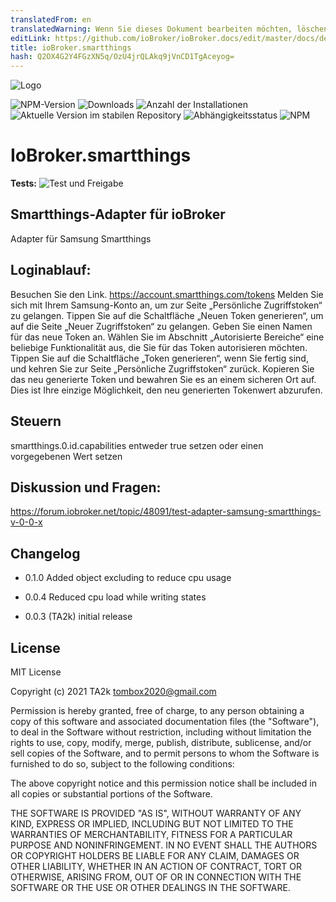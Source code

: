 ```yaml
---
translatedFrom: en
translatedWarning: Wenn Sie dieses Dokument bearbeiten möchten, löschen Sie bitte das Feld "translationsFrom". Andernfalls wird dieses Dokument automatisch erneut übersetzt
editLink: https://github.com/ioBroker/ioBroker.docs/edit/master/docs/de/adapterref/iobroker.smartthings/README.md
title: ioBroker.smartthings
hash: Q2OX4G2Y4FGzXN5q/OzU4jrQLAkq9jVnCD1TgAceyog=
---
```

![Logo](../../../en/adapterref/iobroker.smartthings/admin/smartthings.png)

![NPM-Version](https://img.shields.io/npm/v/iobroker.smartthings.svg)
![Downloads](https://img.shields.io/npm/dm/iobroker.smartthings.svg)
![Anzahl der Installationen](https://iobroker.live/badges/smartthings-installed.svg)
![Aktuelle Version im stabilen Repository](https://iobroker.live/badges/smartthings-stable.svg)
![Abhängigkeitsstatus](https://img.shields.io/david/TA2k/iobroker.smartthings.svg)
![NPM](https://nodei.co/npm/iobroker.smartthings.png?downloads=true)

# IoBroker.smartthings
**Tests:** ![Test und Freigabe](https://github.com/TA2k/ioBroker.smartthings/workflows/Test%20and%20Release/badge.svg)

## Smartthings-Adapter für ioBroker
Adapter für Samsung Smartthings

## Loginablauf:
Besuchen Sie den Link. https://account.smartthings.com/tokens Melden Sie sich mit Ihrem Samsung-Konto an, um zur Seite „Persönliche Zugriffstoken“ zu gelangen.
Tippen Sie auf die Schaltfläche „Neuen Token generieren“, um auf die Seite „Neuer Zugriffstoken“ zu gelangen.
Geben Sie einen Namen für das neue Token an. Wählen Sie im Abschnitt „Autorisierte Bereiche“ eine beliebige Funktionalität aus, die Sie für das Token autorisieren möchten.
Tippen Sie auf die Schaltfläche „Token generieren“, wenn Sie fertig sind, und kehren Sie zur Seite „Persönliche Zugriffstoken“ zurück. Kopieren Sie das neu generierte Token und bewahren Sie es an einem sicheren Ort auf. Dies ist Ihre einzige Möglichkeit, den neu generierten Tokenwert abzurufen.

## Steuern
smartthings.0.id.capabilities entweder true setzen oder einen vorgegebenen Wert setzen

## Diskussion und Fragen:
https://forum.iobroker.net/topic/48091/test-adapter-samsung-smartthings-v-0-0-x

## Changelog

- 0.1.0 Added object excluding to reduce cpu usage

- 0.0.4 Reduced cpu load while writing states

- 0.0.3 (TA2k) initial release

## License

MIT License

Copyright (c) 2021 TA2k <tombox2020@gmail.com>

Permission is hereby granted, free of charge, to any person obtaining a copy
of this software and associated documentation files (the "Software"), to deal
in the Software without restriction, including without limitation the rights
to use, copy, modify, merge, publish, distribute, sublicense, and/or sell
copies of the Software, and to permit persons to whom the Software is
furnished to do so, subject to the following conditions:

The above copyright notice and this permission notice shall be included in all
copies or substantial portions of the Software.

THE SOFTWARE IS PROVIDED "AS IS", WITHOUT WARRANTY OF ANY KIND, EXPRESS OR
IMPLIED, INCLUDING BUT NOT LIMITED TO THE WARRANTIES OF MERCHANTABILITY,
FITNESS FOR A PARTICULAR PURPOSE AND NONINFRINGEMENT. IN NO EVENT SHALL THE
AUTHORS OR COPYRIGHT HOLDERS BE LIABLE FOR ANY CLAIM, DAMAGES OR OTHER
LIABILITY, WHETHER IN AN ACTION OF CONTRACT, TORT OR OTHERWISE, ARISING FROM,
OUT OF OR IN CONNECTION WITH THE SOFTWARE OR THE USE OR OTHER DEALINGS IN THE
SOFTWARE.